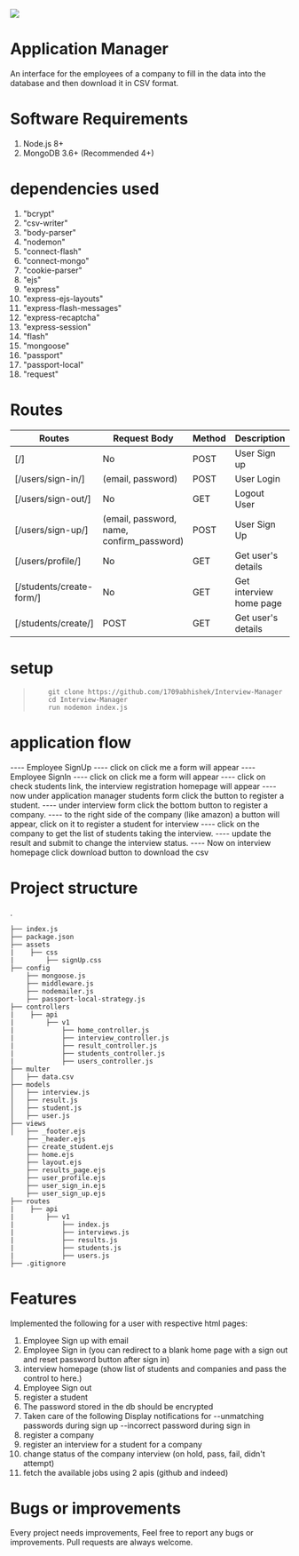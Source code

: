 ![](project.gif)


# Application Manager

An interface for the employees of a company to fill in the data into the database and then download it in CSV format.  



# Software Requirements
1. Node.js 8+
2. MongoDB 3.6+ (Recommended 4+)



# dependencies used

1. "bcrypt"
2. "csv-writer"
3. "body-parser"
4. "nodemon"
5. "connect-flash"
6. "connect-mongo"
7. "cookie-parser"
8. "ejs"
9. "express"
10. "express-ejs-layouts"
11. "express-flash-messages"
12. "express-recaptcha"
13. "express-session"
14. "flash"
15. "mongoose"
16. "passport"
17. "passport-local"
18. "request"



# Routes

Routes | Request Body | Method | Description | Response
|---|---|---|---|---|
| [/] | No | POST | User Sign up  | No
| [/users/sign-in/] | (email, password) | POST | User Login | No
| [/users/sign-out/] | No | GET | Logout User | No
| [/users/sign-up/] | (email, password, name, confirm_password) | POST | User Sign Up | No
| [/users/profile/] | No | GET | Get user's details | No
| [/students/create-form/] | No | GET | Get interview home page | No
| [/students/create/] | POST | GET | Get user's details | No


# setup

>         git clone https://github.com/1709abhishek/Interview-Manager
>         cd Interview-Manager
>         run nodemon index.js

# application flow

---- Employee SignUp
---- click on click me a form will appear
---- Employee SignIn
---- click on click me a form will appear
---- click on check students link, the interview registration homepage will appear
---- now under application manager students form click the button to register a student.
---- under interview form click the bottom button to register a company.
---- to the right side of the company (like amazon) a button will appear, click on it to register a student for interview
---- click on the company to get the list of students taking the interview.
---- update the result and submit to change the interview status.
---- Now on interview homepage click download button to download the csv



# Project structure
.

    ├── index.js
    ├── package.json
    ├── assets
    |    ├── css
    |        ├── signUp.css    
    ├── config
        ├── mongoose.js
        ├── middleware.js   
        ├── nodemailer.js   
        ├── passport-local-strategy.js    
    ├── controllers
    |    ├── api
    |        ├── v1
    |            ├── home_controller.js  
    |            ├── interview_controller.js
    |            ├── result_controller.js  
    |            ├── students_controller.js  
    |            ├── users_controller.js            
    ├── multer
    │   ├── data.csv
    ├── models
    │   ├── interview.js
    │   ├── result.js
    │   ├── student.js
    │   ├── user.js
    ├── views
    │   ├── _footer.ejs
        ├── _header.ejs
        ├── create_student.ejs
        ├── home.ejs
        ├── layout.ejs
        ├── results_page.ejs
        ├── user_profile.ejs
        ├── user_sign_in.ejs
        ├── user_sign_up.ejs
    ├── routes
    |    ├── api
    |        ├── v1
    |            ├── index.js  
    |            ├── interviews.js
    |            ├── results.js
    |            ├── students.js
    |            ├── users.js
    ├── .gitignore


# Features
Implemented the following for a user with respective html pages:
1. Employee Sign up with email
2. Employee Sign in (you can redirect to a blank home page with a sign out and reset password button after sign in)
3. interview homepage (show list of students and companies and pass the control to here.)
4. Employee Sign out 
5. register a student
6. The password stored in the db should be encrypted
7. Taken care of the following
Display notifications for 
--unmatching passwords during sign up
--incorrect password during sign in
8. register a company
9. register an interview for a student for a company
10. change status of the company interview (on hold, pass, fail, didn't attempt)
11. fetch the available jobs using 2 apis (github and indeed)



# Bugs or improvements
Every project needs improvements, Feel free to report any bugs or improvements. Pull requests are always welcome.


